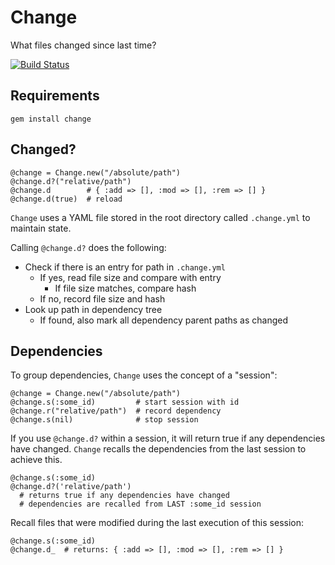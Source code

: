 Change
======

What files changed since last time?

[![Build Status](https://secure.travis-ci.org/winton/change.png)](http://travis-ci.org/winton/change)

Requirements
------------

    gem install change

Changed?
--------

    @change = Change.new("/absolute/path")
    @change.d?("relative/path")
    @change.d        # { :add => [], :mod => [], :rem => [] }
    @change.d(true)  # reload

`Change` uses a YAML file stored in the root directory called `.change.yml` to maintain state.

Calling `@change.d?` does the following:

* Check if there is an entry for path in `.change.yml`
   * If yes, read file size and compare with entry
      * If file size matches, compare hash
   * If no, record file size and hash
* Look up path in dependency tree
   * If found, also mark all dependency parent paths as changed

Dependencies
------------

To group dependencies, `Change` uses the concept of a "session":

    @change = Change.new("/absolute/path")
    @change.s(:some_id)         # start session with id
    @change.r("relative/path")  # record dependency
    @change.s(nil)              # stop session

If you use `@change.d?` within a session, it will return true if any dependencies have changed. `Change` recalls the dependencies from the last session to achieve this.

    @change.s(:some_id)
    @change.d?('relative/path')
      # returns true if any dependencies have changed
      # dependencies are recalled from LAST :some_id session

Recall files that were modified during the last execution of this session:

    @change.s(:some_id)
    @change.d_  # returns: { :add => [], :mod => [], :rem => [] }
